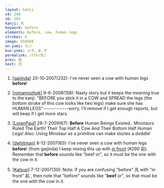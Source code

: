 ```yaml
---
layout: kanji
v4: 248
v6: 263
kanji: 先
keyword: before
elements: before, cow, human legs
strokes: 6
image: E58588
on-yomi: セン
kun-yomi: さき、ま.ず
permalink: /rtk/先/
prev: 告
next: 洗
---
```


1) [<a href="http://kanji.koohii.com/profile/gaijinda">gaijinda</a>] 20-10-2007(232): I&#039;ve never seen a <em>cow</em> with <em>human legs</em><strong> before</strong>!

2) [<a href="http://kanji.koohii.com/profile/romanrozhok">romanrozhok</a>] 9-6-2008(158): Nasty story but it keeps the meaning true to the kanji. &quot;BEFORE you stick it in a COW and SPREAD the legs (the bottom stroke of this cow looks like two legs) make sure she has HUMAN LEGS&quot;-------------sorry, I&#039;ll remove if I get enough reports, but will keep if I get more stars.

3) [<a href="http://kanji.koohii.com/profile/LorenPaul">LorenPaul</a>] 28-7-2009(67): <strong>Before</strong> Human Beings Existed.. Minotaurs Ruled The Earth! Their Top Half A Cow And Their Bottom Half Human Legs! Also: Using Minotaur as a primitive can make stories a doddle!

4) [<a href="http://kanji.koohii.com/profile/dwhitman">dwhitman</a>] 8-12-2007(65): I&#039;ve never seen a cow with human legs<strong> before</strong>! (from gaijinda) I keep mixing this up with <a href="../v4/290.html">in front</a> (#290 前). Remember that<strong> before</strong> sounds like &quot;beef or&quot;, so it must be the one with the cow in it.

5) [<a href="http://kanji.koohii.com/profile/Katsuo">Katsuo</a>] 7-12-2007(30): Note: If you are confusing &quot;before&quot; 先 with &quot;in front&quot; 前 , then note that &quot;before&quot; sounds like &quot;<strong>beef</strong> or&quot;, so that must be the one with the <em>cow</em> in it.


